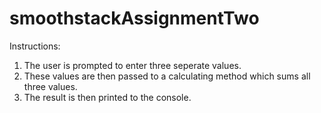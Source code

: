 # smoothstackAssignmentTwo
Instructions:
1. The user is prompted to enter three seperate values.
2. These values are then passed to a calculating method which sums all three values.
3. The result is then printed to the console.
